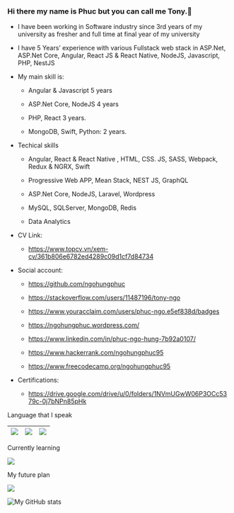 ### Hi there my name is Phuc but you can call me Tony.👋

- I have been working in Software industry since 3rd years of my university as fresher and full time at final year of my university
- I have 5 Years’ experience with various Fullstack web stack in ASP.Net, ASP.Net Core, Angular, React JS & React Native, NodeJS, Javascript, PHP, NestJS
- My main skill is: 

  + Angular & Javascript 5 years
  
  + ASP.Net Core, NodeJS 4 years
  
  + PHP, React 3 years.
  
  + MongoDB, Swift, Python: 2 years.

- Techical skills

  +	Angular, React & React Native , HTML, CSS. JS, SASS, Webpack, Redux & NGRX, Swift

  +	Progressive Web APP, Mean Stack, NEST JS, GraphQL

  +	ASP.Net Core, NodeJS, Laravel, Wordpress

  +	MySQL, SQLServer, MongoDB, Redis

  + Data Analytics

- CV Link:
  + https://www.topcv.vn/xem-cv/361b806e6782ed4289c09d1cf7d84734

- Social account:
  +	https://github.com/ngohungphuc
  
  +	https://stackoverflow.com/users/11487196/tony-ngo
  
  +	https://www.youracclaim.com/users/phuc-ngo.e5ef838d/badges
  
  +	https://ngohungphuc.wordpress.com/

  +	https://www.linkedin.com/in/phuc-ngo-hung-7b92a0107/

  +	https://www.hackerrank.com/ngohungphuc95

  +	https://www.freecodecamp.org/ngohungphuc95

- Certifications:
  + https://drive.google.com/drive/u/0/folders/1NVmUGwW06P3OCc5379c-0j7bNPn85pHk
  
Language that I speak

| <img src="https://ngohungphuc.files.wordpress.com/2020/06/uk.png?w=64"/> | <img src="https://ngohungphuc.files.wordpress.com/2020/06/flag-2.png?w=64"/> | <img src="https://ngohungphuc.files.wordpress.com/2020/06/flag-1.png?w=64"/> |
| ------ | ------ | ------ |

Currently learning

<img src="https://ngohungphuc.files.wordpress.com/2020/06/flag-3.png?w=64"/>

My future plan

<img src="https://ngohungphuc.files.wordpress.com/2020/12/italy-flag-round-icon-64.png?w=64"/>


![My GitHub stats](https://github-readme-stats.vercel.app/api?username=ngohungphuc&show_icons=true&count_private=true&theme=algolia)
